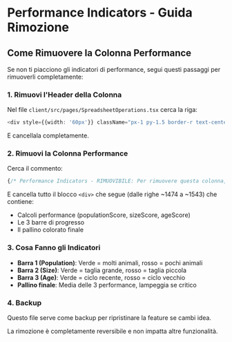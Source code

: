 # Performance Indicators - Guida Rimozione

## Come Rimuovere la Colonna Performance

Se non ti piacciono gli indicatori di performance, segui questi passaggi per rimuoverli completamente:

### 1. Rimuovi l'Header della Colonna
Nel file `client/src/pages/SpreadsheetOperations.tsx` cerca la riga:
```typescript
<div style={{width: '60px'}} className="px-1 py-1.5 border-r text-center" title="Indicatori performance...">Performance</div>
```
E cancellala completamente.

### 2. Rimuovi la Colonna Performance
Cerca il commento:
```typescript
{/* Performance Indicators - RIMUOVIBILE: Per rimuovere questa colonna, cancella questo div e l'header "Performance" sopra */}
```
E cancella tutto il blocco `<div>` che segue (dalle righe ~1474 a ~1543) che contiene:
- Calcoli performance (populationScore, sizeScore, ageScore)
- Le 3 barre di progresso
- Il pallino colorato finale

### 3. Cosa Fanno gli Indicatori
- **Barra 1 (Population)**: Verde = molti animali, rosso = pochi animali
- **Barra 2 (Size)**: Verde = taglia grande, rosso = taglia piccola  
- **Barra 3 (Age)**: Verde = ciclo recente, rosso = ciclo vecchio
- **Pallino finale**: Media delle 3 performance, lampeggia se critico

### 4. Backup
Questo file serve come backup per ripristinare la feature se cambi idea.

La rimozione è completamente reversibile e non impatta altre funzionalità.